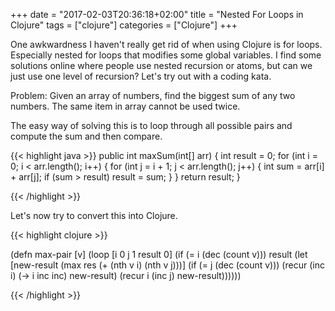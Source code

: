 +++
date = "2017-02-03T20:36:18+02:00"
title = "Nested For Loops in Clojure"
tags = ["clojure"]
categories = ["Clojure"]
+++

One awkwardness I haven't really get rid of when using Clojure is for loops. Especially nested for loops that modifies some global variables. I find some solutions online where people use nested recursion or atoms, but can we just use one level of recursion? Let's try out with a coding kata.

Problem: Given an array of numbers, find the biggest sum of any two numbers. The same item in array cannot be used twice.

The easy way of solving this is to loop through all possible pairs and compute the sum and then compare.

{{< highlight java >}}
public int maxSum(int[] arr) {
  int result = 0;
  for (int i = 0; i < arr.length(); i++) {
    for (int j = i + 1; j < arr.length(); j++) {
      int sum = arr[i] + arr[j];
      if (sum > result) result = sum;
    }
  }
  return result;
}

{{< /highlight >}}

Let's now try to convert this into Clojure.

{{< highlight clojure >}}

(defn max-pair
  [v]
  (loop [i 0
         j 1
         result 0]
    (if (= i (dec (count v)))
      result
      (let [new-result (max res (+ (nth v i) (nth v j)))]
        (if (= j (dec (count v)))
          (recur (inc i) (-> i inc inc) new-result)
          (recur i (inc j) new-result))))))

{{< /highlight >}}
